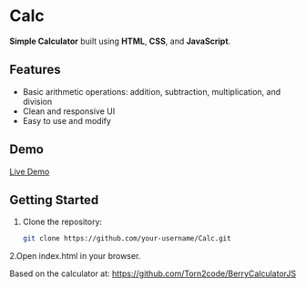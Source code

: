 # Calc

**Simple Calculator** built using **HTML**, **CSS**, and **JavaScript**.

## Features

- Basic arithmetic operations: addition, subtraction, multiplication, and division
- Clean and responsive UI
- Easy to use and modify

## Demo

[Live Demo](#) <!-- Replace # with your demo link if available -->

## Getting Started

1. Clone the repository:
   ```bash
   git clone https://github.com/your-username/Calc.git

2.Open index.html in your browser.

Based on the calculator at: 
https://github.com/Torn2code/BerryCalculatorJS
